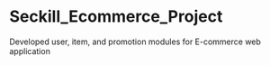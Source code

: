 # Seckill_Ecommerce_Project
Developed user, item, and promotion modules for E-commerce web application
